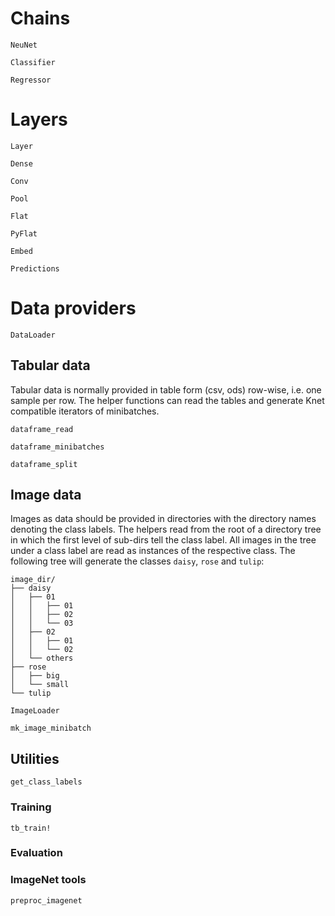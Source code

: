 

# Chains

```@docs
NeuNet
```

```@docs
Classifier
```

```@docs
Regressor
```


# Layers

```@docs
Layer
```


```@docs
Dense
```


```@docs
Conv
```


```@docs
Pool
```


```@docs
Flat
```


```@docs
PyFlat
```


```@docs
Embed
```


```@docs
Predictions
```


# Data providers

```@docs
DataLoader
```


## Tabular data

Tabular data is normally provided in table form (csv, ods)
row-wise, i.e. one sample per row.
The helper functions can read the tables and generate Knet compatible
iterators of minibatches.

```@docs
dataframe_read
```


```@docs
dataframe_minibatches
```


```@docs
dataframe_split
```

## Image data

Images as data should be provided in directories with the directory names
denoting the class labels.
The helpers read from the root of a directory tree in which the
first level of sub-dirs tell the class label. All images in the
tree under a class label are read as instances of the respective class.
The following tree will generate the classes `daisy`, `rose` and `tulip`:

```
image_dir/
├── daisy
│   ├── 01
│   │   ├── 01
│   │   ├── 02
│   │   └── 03
│   ├── 02
│   │   ├── 01
│   │   └── 02
│   └── others
├── rose
│   ├── big
│   └── small
└── tulip
```

```@docs
ImageLoader
```


```@docs
mk_image_minibatch
```

## Utilities

```@docs
get_class_labels
```


### Training

```@docs
tb_train!
```

### Evaluation


### ImageNet tools

```@docs
preproc_imagenet
```
